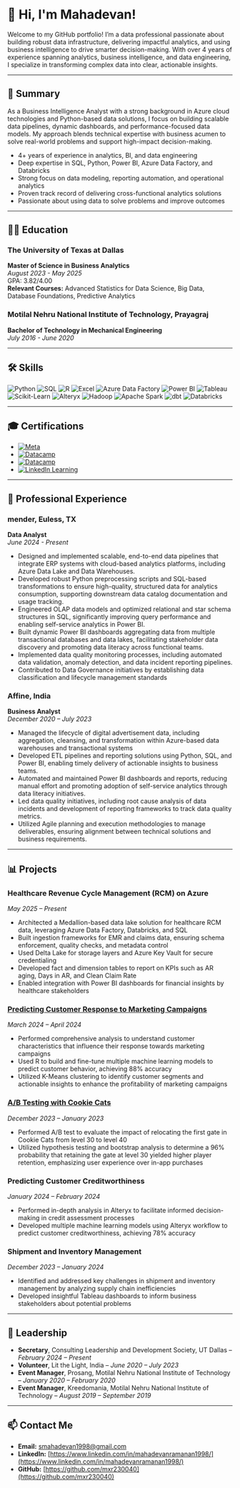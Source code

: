 # 👋 Hi, I'm Mahadevan!

Welcome to my GitHub portfolio! I’m a data professional passionate about building robust data infrastructure, delivering impactful analytics, and using business intelligence to drive smarter decision-making. With over 4 years of experience spanning analytics, business intelligence, and data engineering, I specialize in transforming complex data into clear, actionable insights.

---

## 📄 Summary

As a Business Intelligence Analyst with a strong background in Azure cloud technologies and Python-based data solutions, I focus on building scalable data pipelines, dynamic dashboards, and performance-focused data models. My approach blends technical expertise with business acumen to solve real-world problems and support high-impact decision-making.

* 4+ years of experience in analytics, BI, and data engineering
* Deep expertise in SQL, Python, Power BI, Azure Data Factory, and Databricks
* Strong focus on data modeling, reporting automation, and operational analytics
* Proven track record of delivering cross-functional analytics solutions
* Passionate about using data to solve problems and improve outcomes

---

## 🧑‍🎓 Education

### The University of Texas at Dallas
**Master of Science in Business Analytics**  
*August 2023 - May 2025*  
GPA: 3.82/4.00  
**Relevant Courses:** Advanced Statistics for Data Science, Big Data, Database Foundations, Predictive Analytics

### Motilal Nehru National Institute of Technology, Prayagraj
**Bachelor of Technology in Mechanical Engineering**  
*July 2016 - June 2020*

---

## 🛠️ Skills

![Python](https://img.shields.io/badge/Python-3776AB?style=for-the-badge&logo=python&logoColor=white)
![SQL](https://img.shields.io/badge/SQL-4479A1?style=for-the-badge&logo=amazon-dynamodb&logoColor=white)
![R](https://img.shields.io/badge/R-276DC3?style=for-the-badge&logo=r&logoColor=white)
![Excel](https://img.shields.io/badge/Excel-217346?style=for-the-badge&logo=microsoft-excel&logoColor=white)
![Azure Data Factory](https://img.shields.io/badge/Azure%20Data%20Factory-0078D4?style=for-the-badge&logo=microsoft-azure&logoColor=white)
![Power BI](https://img.shields.io/badge/Power%20BI-F2C811?style=for-the-badge&logo=power-bi&logoColor=white)
![Tableau](https://img.shields.io/badge/Tableau-E97627?style=for-the-badge&logo=tableau&logoColor=white)
![Scikit-Learn](https://img.shields.io/badge/Scikit--Learn-F7931E?style=for-the-badge&logo=scikit-learn&logoColor=white)
![Alteryx](https://img.shields.io/badge/Alteryx-276DC3?style=for-the-badge&logo=alteryx&logoColor=white)
![Hadoop](https://img.shields.io/badge/Hadoop-66CCFF?style=for-the-badge&logo=apache-hadoop&logoColor=white)
![Apache Spark](https://img.shields.io/badge/Apache%20Spark-E25A1C?style=for-the-badge&logo=apache-spark&logoColor=white)
![dbt](https://img.shields.io/badge/dbt-FF694B?style=for-the-badge&logo=dbt&logoColor=white)
![Databricks](https://img.shields.io/badge/Databricks-FF3621?style=for-the-badge&logo=databricks&logoColor=white)

---

## 🎓 Certifications

- [![Meta](https://img.shields.io/badge/Marketing%20Analytics%20Foundations-Meta-blue?style=flat-square)](https://www.coursera.org/account/accomplishments/verify/G4LLRYVCSYLM)
- [![Datacamp](https://img.shields.io/badge/Supervised%20Learning%20with%20Scikit--Learn-Datacamp-orange?style=flat-square)]([https://www.datacamp.com/courses/supervised-learning-with-scikit-learn](https://www.datacamp.com/portfolio/mxr230040))
- [![Datacamp](https://img.shields.io/badge/Big%20Data%20Fundamentals%20with%20Pyspark-Datacamp-orange?style=flat-square)]([https://www.datacamp.com/courses/big-data-fundamentals-with-pyspark](https://www.datacamp.com/completed/statement-of-accomplishment/course/8d6603b4f9aecb5b87d9af1d918b34f90d5df093))
- [![LinkedIn Learning](https://img.shields.io/badge/Alteryx%20for%20Financial%20Services-LinkedIn%20Learning-blue?style=flat-square)](https://www.linkedin.com/learning/certificates/e7c6bdfcc29cbcf9bc8d3ba18ac06951d9715cc779192f310ba4369968ec3848)

---

## 💼 Professional Experience

### mender, Euless, TX

**Data Analyst**  
*June 2024 - Present*  
- Designed and implemented scalable, end-to-end data pipelines that integrate ERP systems with cloud-based analytics platforms, including Azure Data Lake and Data Warehouses.
- Developed robust Python preprocessing scripts and SQL-based transformations to ensure high-quality, structured data for analytics consumption, supporting downstream data catalog documentation and usage tracking.
- Engineered OLAP data models and optimized relational and star schema structures in SQL, significantly improving query performance and enabling self-service analytics in Power BI.
- Built dynamic Power BI dashboards aggregating data from multiple transactional databases and data lakes, facilitating stakeholder data discovery and promoting data literacy across functional teams.
- Implemented data quality monitoring processes, including automated data validation, anomaly detection, and data incident reporting pipelines.
- Contributed to Data Governance initiatives by establishing data classification and lifecycle management standards



### Affine, India

**Business Analyst**  
*December 2020 – July 2023*  
- Managed the lifecycle of digital advertisement data, including aggregation, cleansing, and transformation within Azure-based data warehouses and transactional systems
- Developed ETL pipelines and reporting solutions using Python, SQL, and Power BI, enabling timely delivery of actionable insights to business teams.
- Automated and maintained Power BI dashboards and reports, reducing manual effort and promoting adoption of self-service analytics through data literacy initiatives.
- Led data quality initiatives, including root cause analysis of data incidents and development of reporting frameworks to track data quality metrics.
- Utilized Agile planning and execution methodologies to manage deliverables, ensuring alignment between technical solutions and business requirements.

---

## 📊 Projects

### Healthcare Revenue Cycle Management (RCM) on Azure
*May 2025 – Present*
* Architected a Medallion-based data lake solution for healthcare RCM data, leveraging Azure Data Factory, Databricks, and SQL
* Built ingestion frameworks for EMR and claims data, ensuring schema enforcement, quality checks, and metadata control
* Used Delta Lake for storage layers and Azure Key Vault for secure credentialing
* Developed fact and dimension tables to report on KPIs such as AR aging, Days in AR, and Clean Claim Rate
* Enabled integration with Power BI dashboards for financial insights by healthcare stakeholders

### [Predicting Customer Response to Marketing Campaigns](https://github.com/mxr230040/Marketing_Campaign_Analysis)
*March 2024 – April 2024*  
- Performed comprehensive analysis to understand customer characteristics that influence their response towards marketing campaigns
- Used R to build and fine-tune multiple machine learning models to predict customer behavior, achieving 88% accuracy
- Utilized K-Means clustering to identify customer segments and actionable insights to enhance the profitability of marketing campaigns

### [A/B Testing with Cookie Cats](https://github.com/mxr230040/AB_Testing_with_Cookie_Cats)
*December 2023 – January 2023*  
- Performed A/B test to evaluate the impact of relocating the first gate in Cookie Cats from level 30 to level 40
- Utilized hypothesis testing and bootstrap analysis to determine a 96% probability that retaining the gate at level 30 yielded higher player retention, emphasizing user experience over in-app purchases

### Predicting Customer Creditworthiness
*January 2024 – February 2024*  
- Performed in-depth analysis in Alteryx to facilitate informed decision-making in credit assessment processes
- Developed multiple machine learning models using Alteryx workflow to predict customer creditworthiness, achieving 78% accuracy

### Shipment and Inventory Management
*December 2023 – January 2024*  
- Identified and addressed key challenges in shipment and inventory management by analyzing supply chain inefficiencies
- Developed insightful Tableau dashboards to inform business stakeholders about potential problems

---

## 🏅 Leadership

- **Secretary**, Consulting Leadership and Development Society, UT Dallas – *February 2024 – Present*
- **Volunteer**, Lit the Light, India – *June 2020 – July 2023*
- **Event Manager**, Prosang, Motilal Nehru National Institute of Technology – *January 2020 – February 2020*
- **Event Manager**, Kreedomania, Motilal Nehru National Institute of Technology – *August 2019 – September 2019*

---

## 📫 Contact Me

- **Email:** [smahadevan1998@gmail.com](smahadevan1998@gmail.com)
- **LinkedIn:** [https://www.linkedin.com/in/mahadevanramanan1998/](https://www.linkedin.com/in/mahadevanramanan1998/)
- **GitHub:** [https://github.com/mxr230040](https://github.com/mxr230040)
